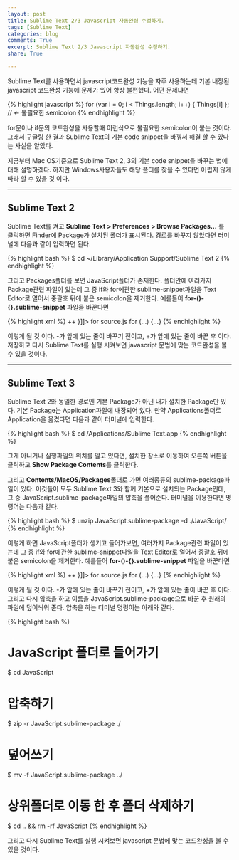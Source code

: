 ```yaml
---
layout: post
title: Sublime Text 2/3 Javascript 자동완성 수정하기.
tags: [Sublime Text]
categories: blog
comments: True
excerpt: Sublime Text 2/3 Javascript 자동완성 수정하기.
share: True

---
```


Sublime Text를 사용하면서 javascript코드완성 기능을 자주 사용하는데 기본 내장된 javascript 코드완성 기능에 문제가 있어 항상 불편했다. 어떤 문제냐면

{% highlight javascript %}
for (var i = 0; i < Things.length; i++) {
    Things[i]
}; // <- 불필요한 semicolon
{% endhighlight %}

for문이나 if문의 코드완성을 사용할때 이런식으로 불필요한 semicolon이 붙는 것이다. 그래서 구글링 한 결과 Sublime Text의 기본 code snippet을 바꿔서 해결 할 수 있다는 사실을 알았다.

지금부터 Mac OS기준으로 Sublime Text 2, 3의 기본 code snippet을 바꾸는 법에 대해 설명하겠다. 하지만 Windows사용자들도 해당 폴더를 찾을 수 있다면 어렵지 않게 따라 할 수 있을 것 이다.

---

## Sublime Text 2

Sublime Text를 켜고 **Sublime Text > Preferences > Browse Packages...** 를 클릭하면 Finder에 Package가 설치된 폴더가 표시된다. 경로를 바꾸지 않았다면 터미널에 다음과 같이 입력하면 된다.

{% highlight bash %}
$ cd ~/Library/Application Support/Sublime Text 2
{% endhighlight %}

그리고 Packages폴더를 보면 JavaScript폴더가 존재한다. 폴더안에 여러가지 Package관련 파일이 있는데 그 중 if와 for에관한 sublime-snippet파일을 Text Editor로 열어서 중괄호 뒤에 붙은 semicolon을 제거한다. 예를들어 **for-()-{}.sublime-snippet** 파일을 바꾼다면

{% highlight xml %}
<snippet>
    <content><![CDATA[for (var ${20:i} = 0; ${20:i} < ${1:Things}.length; ${20:i}++) {
    ${100:${1:Things}[${20:i}]}$0
--  };]]></content>
++  }]]></content>
    <tabTrigger>for</tabTrigger>
    <scope>source.js</scope>
    <description>for (…) {…}</description>
</snippet>
{% endhighlight %}

이렇게 될 것 이다. -가 앞에 있는 줄이 바꾸기 전이고, +가 앞에 있는 줄이 바꾼 후 이다. 저장하고 다시 Sublime Text를 실행 시켜보면 javascript 문법에 맞는 코드완성을 볼 수 있을 것이다.

---

## Sublime Text 3

Sublime Text 2와 동일한 경로엔 기본 Package가 아닌 내가 설치한 Package만 있다. 기본 Package는 Application파일에 내장되어 있다. 만약 Applications폴더로 Application을 옮겼다면 다음과 같이 터미널에 입력한다. 

{% highlight bash %}
$ cd /Applications/Sublime Text.app
{% endhighlight %}

그게 아니거나 실행파일의 위치를 알고 있다면, 설치한 장소로 이동하여 오른쪽 버튼을 클릭하고 **Show Package Contents**를 클릭한다.

그리고 **Contents/MacOS/Packages**폴더로 가면 여러종류의 sublime-package파일이 있다. 이것들이 모두 Sublime Text 3와 함께 기본으로 설치되는 Package인데, 그 중 JavaScript.sublime-package파일의 압축을 풀어준다. 터미널을 이용한다면 명령어는 다음과 같다.

{% highlight bash %}
$ unzip JavaScript.sublime-package -d ./JavaScript/
{% endhighlight %}

이렇게 하면 JavaScript폴더가 생기고 들어가보면, 여러가지 Package관련 파일이 있는데 그 중 if와 for에관한 sublime-snippet파일을 Text Editor로 열어서 중괄호 뒤에 붙은 semicolon을 제거한다. 예를들어 **for-()-{}.sublime-snippet** 파일을 바꾼다면

{% highlight xml %}
<snippet>
    <content><![CDATA[for (var ${20:i} = 0; ${20:i} < ${1:Things}.length; ${20:i}++) {
    ${100:${1:Things}[${20:i}]}$0
--  };]]></content>
++  }]]></content>
    <tabTrigger>for</tabTrigger>
    <scope>source.js</scope>
    <description>for (…) {…}</description>
</snippet>
{% endhighlight %}

이렇게 될 것 이다. -가 앞에 있는 줄이 바꾸기 전이고, +가 앞에 있는 줄이 바꾼 후 이다. 그리고 다시 압축을 하고 이름을 JavaScript.sublime-package으로 바꾼 후 원래의 파일에 덮어씌워 준다. 압축을 하는 터미널 명령어는 아래와 같다.

{% highlight bash %}
# JavaScript 폴더로 들어가기
$ cd JavaScript
# 압축하기
$ zip -r JavaScript.sublime-package ./
# 덮어쓰기
$ mv -f JavaScript.sublime-package ../
# 상위폴더로 이동 한 후 폴더 삭제하기
$ cd .. && rm -rf JavaScript
{% endhighlight %}

그리고 다시 Sublime Text를 실행 시켜보면 javascript 문법에 맞는 코드완성을 볼 수 있을 것이다.

